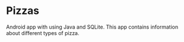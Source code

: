 # Pizzas
Android app with using Java and SQLite. This app contains information about different types of pizza.
